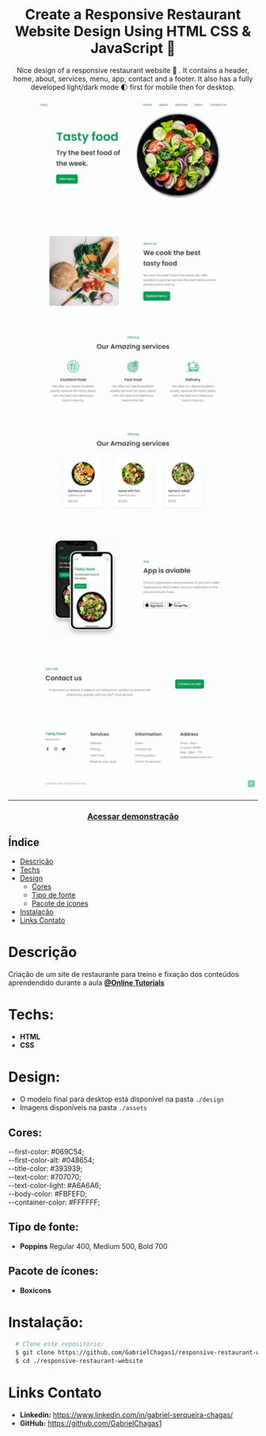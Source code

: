 <div align="center">
    <h1 align="center">Create a Responsive Restaurant Website Design Using HTML CSS & JavaScript 🥗</h1>
    <p>Nice design of a responsive restaurant website 🥗 . It contains a header, home, about, services, menu, app, contact and a footer. It also has a fully developed light/dark mode 🌓 first for mobile then for desktop.</p>
    <img src="./design/preview.png" alt="Logo" width="800">
</div>

---
<h3 align="center">
  <a href="https://responsive-restaurant-website.vercel.app/">Acessar demonstração</a>
</h3>

## Índice

* [Descrição](#descrição)
* [Techs](#techs)
* [Design](#design)
  * [Cores](#cores)
  * [Tipo de fonte](#tipo-de-fonte)
  * [Pacote de ícones](#pacote-de-ícones)
* [Instalação](#instalação)
* [Links Contato](#links-contato)

# Descrição
Criação de um site de restaurante para treino e fixação dos conteúdos aprendendido durante a aula [**@Online Tutorials**](https://www.youtube.com/c/Bedimcode)

# Techs: 
- **HTML**
- **CSS**

# Design:
- O modelo final para desktop está disponível na pasta `./design`
- Imagens disponíveis na pasta `./assets`<br>

## Cores:
--first-color: #069C54;<br>
--first-color-alt: #048654;<br>
--title-color: #393939;<br>
--text-color: #707070;<br>
--text-color-light: #A6A6A6;<br>
--body-color: #FBFEFD;<br>
--container-color: #FFFFFF;<br>

## Tipo de fonte:
- **Poppins** Regular 400, Medium 500, Bold 700


## Pacote de ícones:
- **Boxicons**

# Instalação:
```bash
  # Clone este repositório:
  $ git clone https://github.com/GabrielChagas1/responsive-restaurant-website.git
  $ cd ./responsive-restaurant-website
```

# Links Contato
- **Linkedin:** https://www.linkedin.com/in/gabriel-serqueira-chagas/<br>
- **GitHub:** https://github.com/GabrielChagas1<br>